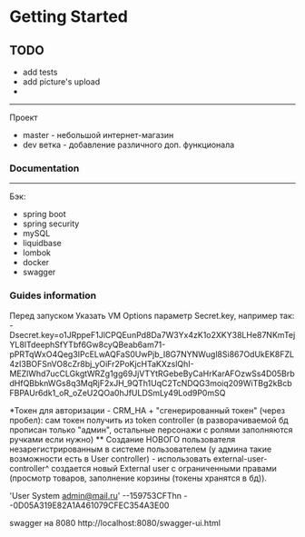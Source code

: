 # Getting Started

## TODO
+ add tests
+ add picture's upload
+ 




---
Проект  
+ master - небольшой интернет-магазин
+ dev ветка - добавление различного доп. функционала


###  Documentation

---
Бэк:
+ spring boot
+ spring security
+ mySQL
+ liquidbase
+ lombok
+ docker
+ swagger


### Guides information
Перед запуском
Указать VM Options параметр Secret.key, например так:
-Dsecret.key=o1JRppeF1JlCPQEunPd8Da7W3Yx4zK1o2XKY38LHe87NKmTejYL8ITdeephSfYTbf6Gw8cyQBeab6am71-pPRTqWxO4Qeg3IPcELwAQFaS0UwPjb_I8G7NYNWugl8Si867OdUkEK8FZL4zI3BOFSnVO8cZr8bj_yOiFr2PoKjcHTaKXzslQhI-MEZlWhd7ucCLGkgtWRZg1gg69JjVTYtRGebeByCaHrKarAFOzwSs4D05BrbdHfQBbknWGs8q3MqRjF2xJH_9QTh1UqC2TcNDQG3moiq209WiTBg2kBcbFBPAUr6dk1_oR_oZeU2QOa0hJfULDSmLy49Lod9P0mSQ

*Токен для авторизации -  CRM_HA + "сгенерированный токен" (через пробел): сам токен получить из token controller (в разворачиваемой бд прописан только "админ", остальные персонажи с ролями заполняются ручками если нужно)
** Создание НОВОГО пользователя незарегистрированным в системе пользователем (у админа такие возможности есть в User controller) - использовать external-user-controller^ 
создается новый External user с ограниченными правами (просмотр товаров, заполнение корзины (токены хранятся в бд)).


'User System admin@mail.ru' 
--159753CFThn
--0D05A319E82A1A461079CFEC354A3E00

swagger на 8080
http://localhost:8080/swagger-ui.html
